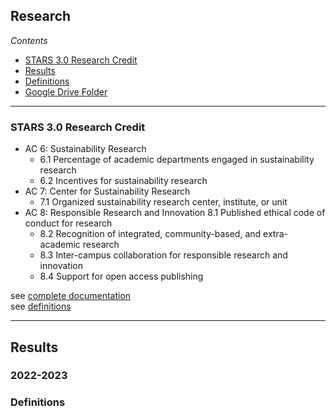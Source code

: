 ## Research

*Contents*
- [STARS 3.0 Research Credit](#stars-30-research-credit)
- [Results](#results)
- [Definitions](#definitions)
- [Google Drive Folder](https://drive.google.com/drive/folders/1MpK4bpxYSuIs97QPZ0AMyqoNcxe-ACPu)

------

### STARS 3.0 Research Credit

- AC 6: Sustainability Research	
  - 6.1 Percentage of academic departments engaged in sustainability research
  - 6.2 Incentives for sustainability research
- AC 7: Center for Sustainability Research	
  - 7.1 Organized sustainability research center, institute, or unit
- AC 8: Responsible Research and Innovation	8.1 Published ethical code of conduct for research
	- 8.2 Recognition of integrated, community-based, and extra-academic research
	- 8.3 Inter-campus collaboration for responsible research and innovation
	- 8.4 Support for open access publishing

see [complete documentation](https://docs.google.com/document/d/1UgIhYWWg5GS7cB9qYvRpw76-ThuQZJ2X1spEiS1fp_U/edit#heading=h.43oau9mq61o0)  
see [definitions](#definitions)

------

## Results

### 2022-2023

### Definitions
